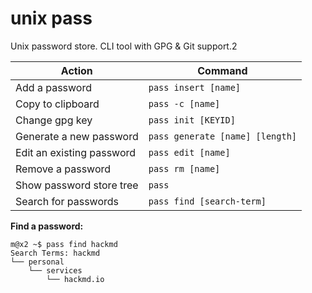 # unix pass

Unix password store. CLI tool with GPG & Git support.2

| Action                    | Command                         |
| ------------------------- | ------------------------------- |
| Add a password            | `pass insert [name]`            |
| Copy to clipboard         | `pass -c [name]`                |
| Change gpg key            | `pass init [KEYID]`             |
| Generate a new password   | `pass generate [name] [length]` |
| Edit an existing password | `pass edit [name]`              |
| Remove a password         | `pass rm [name]`                |
| Show password store tree  | `pass`                          |
| Search for passwords      | `pass find [search-term]`       |

**Find a password:**
```shell
m@x2 ~$ pass find hackmd
Search Terms: hackmd
└── personal
    └── services
        └── hackmd.io
```

